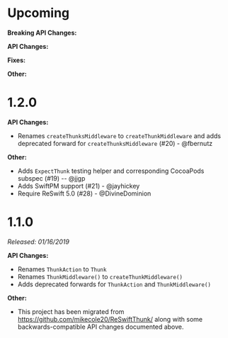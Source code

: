 # Upcoming

**Breaking API Changes:**

**API Changes:**

**Fixes:**

**Other:**

# 1.2.0

**API Changes:**
- Renames `createThunksMiddleware` to `createThunkMiddleware` and adds deprecated forward for `createThunksMiddleware` (#20) - @fbernutz

**Other:**

- Adds `ExpectThunk` testing helper and corresponding CocoaPods subspec (#19) -- @jjgp
- Adds SwiftPM support (#21) - @jayhickey
- Require ReSwift 5.0 (#28) - @DivineDominion

# 1.1.0

*Released: 01/16/2019*

**API Changes:**
- Renames `ThunkAction` to `Thunk`
- Renames `ThunkMiddleware()` to `createThunkMiddleware()`
- Adds deprecated forwards for `ThunkAction` and `ThunkMiddleware()`

**Other:**
- This project has been migrated from https://github.com/mikecole20/ReSwiftThunk/ along with some backwards-compatible API changes documented above.
